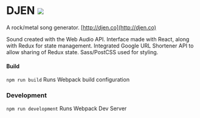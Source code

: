 # DJEN ![](https://travis-ci.org/RossMcMillan92/djent.svg?branch=master)
A rock/metal song generator. [http://djen.co](http://djen.co)

Sound created with the Web Audio API. Interface made with React, along with Redux for state management. Integrated Google URL Shortener API to allow sharing of Redux state. Sass/PostCSS used for styling.

#### Build
```npm run build```
Runs Webpack build configuration

### Development
```npm run development```
Runs Webpack Dev Server
